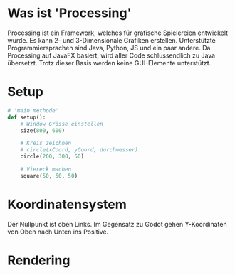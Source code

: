 # Was ist 'Processing'
Processing ist ein Framework, welches für grafische Spielereien entwickelt wurde. Es kann 2- und 3-Dimensionale Grafiken erstellen. Unterstützte Programmiersprachen sind Java, Python, JS und ein paar andere. Da Processing auf JavaFX basiert, wird aller Code schlussendlich zu Java übersetzt. Trotz dieser Basis werden keine GUI-Elemente unterstützt. 
# Setup
```python
# 'main methode'
def setup():
	# Window Grösse einstellen
	size(800, 600)

	# Kreis zeichnen
	# circle(xCoord, yCoord, durchmesser)
	circle(200, 300, 50)

	# Viereck machen
	square(50, 50, 50)
```

# Koordinatensystem
Der Nullpunkt ist oben Links. Im Gegensatz zu Godot gehen Y-Koordinaten von Oben nach Unten ins Positive.

# Rendering

